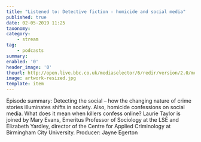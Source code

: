 ```yaml
---
title: "Listened to: Detective fiction - homicide and social media"
published: true
date: 02-05-2019 11:25
taxonomy:
category:
	- stream
tag:
	- podcasts
summary:
enabled: '0'
header_image: '0'
theurl: http://open.live.bbc.co.uk/mediaselector/6/redir/version/2.0/mediaset/audio-nondrm-download/proto/http/vpid/p076s2lq.mp3
image: artwork-resized.jpg
template: item
---
```

 
Episode summary: Detecting the social – how the changing nature of crime stories illuminates shifts in society. Also, homicide confessions on social media. What does it mean when killers confess online? Laurie Taylor is joined by Mary Evans, Emeritus Professor of Sociology at the LSE and Elizabeth Yardley, director of the Centre for Applied Criminology at Birmingham City University. Producer: Jayne Egerton
